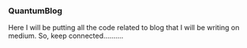 ### **QuantumBlog**
Here I will be putting all the code related to blog that I will be writing on medium. So, keep connected..........
